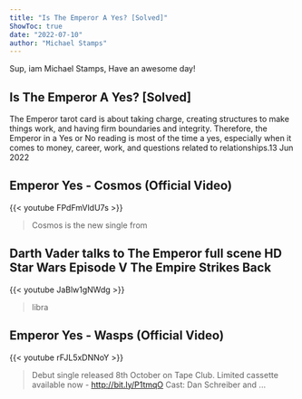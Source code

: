 ```yaml
---
title: "Is The Emperor A Yes? [Solved]"
ShowToc: true 
date: "2022-07-10"
author: "Michael Stamps" 
---
```


Sup, iam Michael Stamps, Have an awesome day!
## Is The Emperor A Yes? [Solved]
The Emperor tarot card is about taking charge, creating structures to make things work, and having firm boundaries and integrity. Therefore, the Emperor in a Yes or No reading is most of the time a yes, especially when it comes to money, career, work, and questions related to relationships.13 Jun 2022

## Emperor Yes - Cosmos (Official Video)
{{< youtube FPdFmVldU7s >}}
>Cosmos is the new single from 

## Darth Vader talks to The Emperor full scene HD Star Wars Episode V The Empire Strikes Back
{{< youtube JaBlw1gNWdg >}}
>libra

## Emperor Yes - Wasps (Official Video)
{{< youtube rFJL5xDNNoY >}}
>Debut single released 8th October on Tape Club. Limited cassette available now - http://bit.ly/P1tmqO Cast: Dan Schreiber and ...

